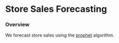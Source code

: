# Store Sales Forecasting
### Overview
We forecast store sales using the [prophet](https://github.com/facebook/prophet/releases) algorithm.
